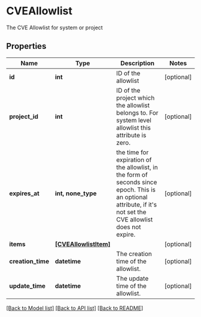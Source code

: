 # CVEAllowlist

The CVE Allowlist for system or project

## Properties
Name | Type | Description | Notes
------------ | ------------- | ------------- | -------------
**id** | **int** | ID of the allowlist | [optional] 
**project_id** | **int** | ID of the project which the allowlist belongs to.  For system level allowlist this attribute is zero. | [optional] 
**expires_at** | **int, none_type** | the time for expiration of the allowlist, in the form of seconds since epoch.  This is an optional attribute, if it&#39;s not set the CVE allowlist does not expire. | [optional] 
**items** | [**[CVEAllowlistItem]**](CVEAllowlistItem.md) |  | [optional] 
**creation_time** | **datetime** | The creation time of the allowlist. | [optional] 
**update_time** | **datetime** | The update time of the allowlist. | [optional] 

[[Back to Model list]](../README.md#documentation-for-models) [[Back to API list]](../README.md#documentation-for-api-endpoints) [[Back to README]](../README.md)



